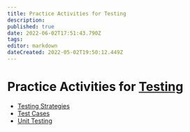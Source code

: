 ```yaml
---
title: Practice Activities for Testing
description: 
published: true
date: 2022-06-02T17:51:43.790Z
tags: 
editor: markdown
dateCreated: 2022-05-02T19:50:12.449Z
---
```


# Practice Activities for [Testing](/testing)

- [Testing Strategies](/practiceActivities/testing/testing)
- [Test Cases](/practiceActivities/testing/testCases)
- [Unit Testing](/practiceActivities/testing/unitTesting)